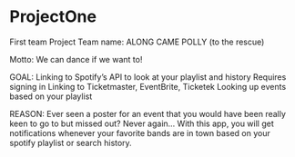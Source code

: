 # ProjectOne
First team Project
Team name: ALONG CAME POLLY (to the rescue)

Motto: We can dance if we want to!

GOAL:
Linking to Spotify’s API to look at your playlist and history
Requires signing in
Linking to Ticketmaster, EventBrite, Ticketek
Looking up events based on your playlist

REASON: 
Ever seen a poster for an event that you would have been really keen to go to but missed out? Never again… With this app, you will get notifications whenever your favorite bands are in town based on your spotify playlist or search history.


